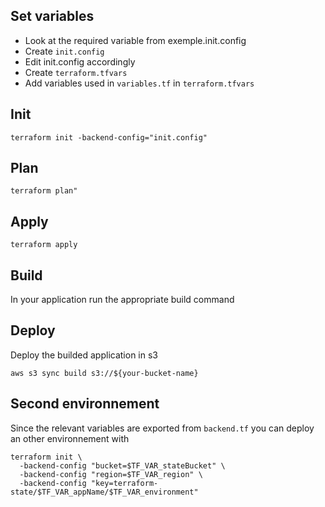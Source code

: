 ## Set variables

- Look at the required variable from exemple.init.config
- Create ```init.config```
- Edit init.config accordingly
- Create ```terraform.tfvars```
- Add variables used in ```variables.tf``` in ```terraform.tfvars```


## Init 

```
terraform init -backend-config="init.config" 
```

## Plan 

```
terraform plan" 
```


## Apply 

```
terraform apply 
```

## Build
In your application run the appropriate build command 

## Deploy 
Deploy the builded application in s3
```
aws s3 sync build s3://${your-bucket-name}
```

## Second environnement
Since the relevant variables are exported from ```backend.tf``` you can deploy an other environnement with
```
terraform init \
  -backend-config "bucket=$TF_VAR_stateBucket" \
  -backend-config "region=$TF_VAR_region" \
  -backend-config "key=terraform-state/$TF_VAR_appName/$TF_VAR_environment"
```